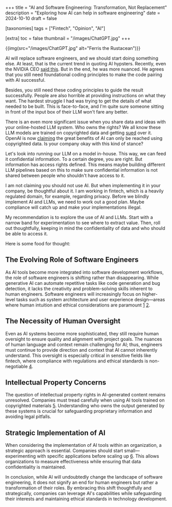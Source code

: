 +++
title = "AI and Software Engineering: Transformation, Not Replacement"
description = "Exploring how AI can help in software engineering"
date = 2024-10-10
draft = false

[taxonomies]
tags = ["Fintech", "Opinion", "AI"]

[extra]
toc = false
thumbnail = "/images/ChatGPT.jpg"
+++

{{img(src="/images/ChatGPT.jpg" alt="Ferris the Rustacean")}}

AI will replace software engineers, and we should start doing something else. At least, that is the current trend in quoting AI hypsters. Recently, even the NVIDIA CEO [said this](https://techwireasia.com/2024/03/nvidias-ceo-jensen-huang-ai-will-take-over-coding-making-learning-optional/). But in the end, he was more nuanced. He agrees that you still need foundational coding principles to make the code pairing with AI successful.

Besides, you still need these coding principles to guide the result successfully. People are also horrible at providing instructions on what they want. The hardest struggle I had was trying to get the details of what needed to be built. This is face-to-face, and I'm quite sure someone sitting in front of the input box of their LLM won't fare any better.

There is an even more significant issue when you share data and ideas with your online-hosted LLM system. Who owns the rights? We all know these LLM models are trained on copyrighted data and getting [sued](https://nytco-assets.nytimes.com/2023/12/NYT_Complaint_Dec2023.pdf) over it. OpenAI is now [claiming](https://www.theguardian.com/technology/2024/jan/08/ai-tools-chatgpt-copyrighted-material-openai) the great benefits of AI can only be reached using copyrighted data. Is your company okay with this kind of stance?

Let's look into running our LLM on a model in-house. This way, we can feed it confidential information. To a certain degree, you are right. But information has access rights defined. This means maybe building different LLM pipelines based on this to make sure confidential information is not shared between people who shouldn't have access to it.

I am not claiming you should not use AI. But when implementing it in your company, be thoughtful about it. I am working in fintech, which is a heavily regulated domain, for example, regarding privacy. Before we blindly implement AI and LLMs, we need to work out a good plan. Maybe compliance will catch up and make your implementations illegal.

My recommendation is to explore the use of AI and LLMs. Start with a narrow band for experimentation to see where to extract value. Then, roll out thoughtfully, keeping in mind the confidentiality of data and who should be able to access it.

Here is some food for thought:

## The Evolving Role of Software Engineers

As AI tools become more integrated into software development workflows, the role of software engineers is shifting rather than disappearing. While generative AI can automate repetitive tasks like code generation and bug detection, it lacks the creativity and problem-solving skills inherent to human engineers. Software engineers will increasingly focus on higher-level tasks such as system architecture and user experience design—areas where human intuition and ethical considerations are paramount [1](https://amaris.com/insights/amaris-in-action/how-ai-is-redefining-software-engineering-for-a-digital-future/) [2](https://tech4th.com/how-ai-is-transforming-software-engineering/).

## The Necessity of Human Oversight

Even as AI systems become more sophisticated, they still require human oversight to ensure quality and alignment with project goals. The nuances of human language and context remain challenging for AI; thus, engineers must continue to provide direction and context that AI cannot inherently understand. This oversight is especially critical in sensitive fields like fintech, where compliance with regulations and ethical standards is non-negotiable [4](https://brainhub.eu/library/software-developer-age-of-ai).

## Intellectual Property Concerns

The question of intellectual property rights in AI-generated content remains unresolved. Companies must tread carefully when using AI tools trained on copyrighted materials [5](https://www.forbes.com/councils/forbestechcouncil/2023/04/24/how-ai-can-transform-the-software-engineering-process/). Understanding who owns the output generated by these systems is crucial for safeguarding proprietary information and avoiding legal pitfalls.

## Strategic Implementation of AI

When considering the implementation of AI tools within an organization, a strategic approach is essential. Companies should start small—experimenting with specific applications before scaling up [6](https://www.forbes.com/councils/forbestechcouncil/2024/06/0). This allows organizations to measure effectiveness while ensuring that data confidentiality is maintained.

In conclusion, while AI will undoubtedly change the landscape of software engineering, it does not signify an end for human engineers but rather a transformation of their roles. By embracing this shift thoughtfully and strategically, companies can leverage AI's capabilities while safeguarding their interests and maintaining ethical standards in technology development.
